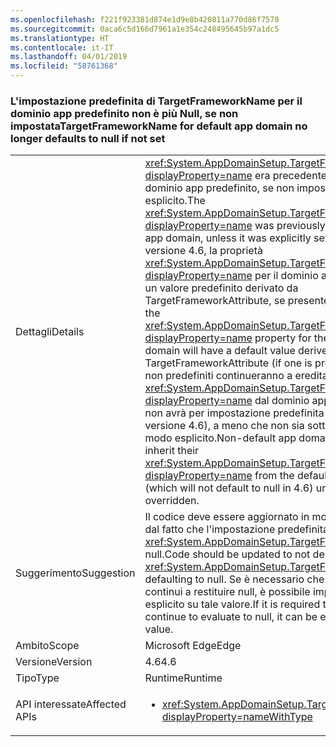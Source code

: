 ```yaml
---
ms.openlocfilehash: f221f923381d874e1d9e8b420811a770d86f7578
ms.sourcegitcommit: 0aca6c5d166d7961a1e354c248495645b97a1dc5
ms.translationtype: HT
ms.contentlocale: it-IT
ms.lasthandoff: 04/01/2019
ms.locfileid: "58761368"
---
```

### <a name="targetframeworkname-for-default-app-domain-no-longer-defaults-to-null-if-not-set"></a><span data-ttu-id="95418-101">L'impostazione predefinita di TargetFrameworkName per il dominio app predefinito non è più Null, se non impostata</span><span class="sxs-lookup"><span data-stu-id="95418-101">TargetFrameworkName for default app domain no longer defaults to null if not set</span></span>

|   |   |
|---|---|
|<span data-ttu-id="95418-102">Dettagli</span><span class="sxs-lookup"><span data-stu-id="95418-102">Details</span></span>|<span data-ttu-id="95418-103"><xref:System.AppDomainSetup.TargetFrameworkName?displayProperty=name> era precedentemente Null nel dominio app predefinito, se non impostata in modo esplicito.</span><span class="sxs-lookup"><span data-stu-id="95418-103">The <xref:System.AppDomainSetup.TargetFrameworkName?displayProperty=name> was previously null in the default app domain, unless it was explicitly set.</span></span> <span data-ttu-id="95418-104">A partire dalla versione 4.6, la proprietà <xref:System.AppDomainSetup.TargetFrameworkName?displayProperty=name> per il dominio app predefinito avrà un valore predefinito derivato da TargetFrameworkAttribute, se presente.</span><span class="sxs-lookup"><span data-stu-id="95418-104">Beginning in 4.6, the <xref:System.AppDomainSetup.TargetFrameworkName?displayProperty=name> property for the default app domain will have a default value derived from the TargetFrameworkAttribute (if one is present).</span></span> <span data-ttu-id="95418-105">I domini app non predefiniti continueranno a ereditare la proprietà <xref:System.AppDomainSetup.TargetFrameworkName?displayProperty=name> dal dominio app predefinito (che non avrà per impostazione predefinita il valore Null nella versione 4.6), a meno che non sia sottoposta a override in modo esplicito.</span><span class="sxs-lookup"><span data-stu-id="95418-105">Non-default app domains will continue to inherit their <xref:System.AppDomainSetup.TargetFrameworkName?displayProperty=name> from the default app domain (which will not default to null in 4.6) unless it is explicitly overridden.</span></span>|
|<span data-ttu-id="95418-106">Suggerimento</span><span class="sxs-lookup"><span data-stu-id="95418-106">Suggestion</span></span>|<span data-ttu-id="95418-107">Il codice deve essere aggiornato in modo che non dipenda dal fatto che l'impostazione predefinita di <xref:System.AppDomainSetup.TargetFrameworkName> sia null.</span><span class="sxs-lookup"><span data-stu-id="95418-107">Code should be updated to not depend on <xref:System.AppDomainSetup.TargetFrameworkName> defaulting to null.</span></span> <span data-ttu-id="95418-108">Se è necessario che questa proprietà continui a restituire null, è possibile impostarla in modo esplicito su tale valore.</span><span class="sxs-lookup"><span data-stu-id="95418-108">If it is required that this property continue to evaluate to null, it can be explicitly set to that value.</span></span>|
|<span data-ttu-id="95418-109">Ambito</span><span class="sxs-lookup"><span data-stu-id="95418-109">Scope</span></span>|<span data-ttu-id="95418-110">Microsoft Edge</span><span class="sxs-lookup"><span data-stu-id="95418-110">Edge</span></span>|
|<span data-ttu-id="95418-111">Versione</span><span class="sxs-lookup"><span data-stu-id="95418-111">Version</span></span>|<span data-ttu-id="95418-112">4.6</span><span class="sxs-lookup"><span data-stu-id="95418-112">4.6</span></span>|
|<span data-ttu-id="95418-113">Tipo</span><span class="sxs-lookup"><span data-stu-id="95418-113">Type</span></span>|<span data-ttu-id="95418-114">Runtime</span><span class="sxs-lookup"><span data-stu-id="95418-114">Runtime</span></span>|
|<span data-ttu-id="95418-115">API interessate</span><span class="sxs-lookup"><span data-stu-id="95418-115">Affected APIs</span></span>|<ul><li><xref:System.AppDomainSetup.TargetFrameworkName?displayProperty=nameWithType></li></ul>|

